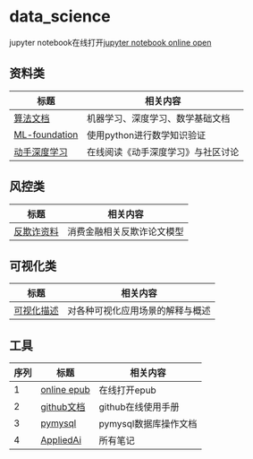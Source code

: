 # data_science

jupyter notebook在线打开[jupyter notebook online open](https://nbviewer.jupyter.org/)
## 资料类
| 标题 | 相关内容|
| --- | --- |
|[算法文档](http://www.huaxiaozhuan.com/) | 机器学习、深度学习、数学基础文档|
|[ML-foundation](https://github.com/jonkrohn/ML-foundations)| 使用python进行数学知识验证 |
|[动手深度学习](https://d2l.ai/)|在线阅读《动手深度学习》与社区讨论|



## 风控类
| 标题 | 相关内容|
| --- | --- |
|[反欺诈资料](https://github.com/safe-graph/graph-fraud-detection-papers)| 消费金融相关反欺诈论文模型|

## 可视化类
| 标题 | 相关内容|
| --- | --- |
|[可视化描述](https://datavizcatalogue.com/ZH/index.html)| 对各种可视化应用场景的解释与概述|


## 工具
|序列|标题 |相关内容|
|---|---|---|
|1|[online epub](https://www.ofoct.com/viewer/epub-reader-online.html)| 在线打开epub |
|2|[github文档](https://docs.github.com/cn/github/writing-on-github/basic-writing-and-formatting-syntax#headings)|github在线使用手册|
|3|[pymysql](https://www.cnblogs.com/liwenzhou/p/8032238.html)|pymysql数据库操作文档|
|4|[AppliedAi](https://github.com/jessxphil/AppliedAiCourse-AssignmentAndNotes)|所有笔记|
